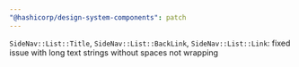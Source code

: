 ```yaml
---
"@hashicorp/design-system-components": patch
---
```


`SideNav::List::Title`, `SideNav::List::BackLink`, `SideNav::List::Link`: fixed issue with long text strings without spaces not wrapping
